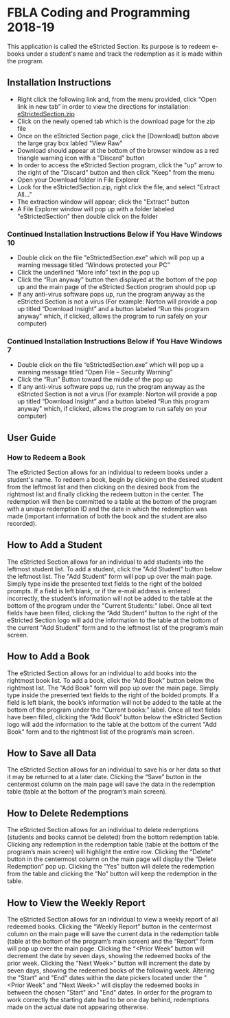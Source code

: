 ﻿# FBLA Coding and Programming 2018-19
This application is called the eStricted Section. Its purpose is to redeem e-books under a student's name and track the redemption as it is made within the program.

## Installation Instructions
* Right click the following link and, from the menu provided, click “Open link in new tab” in order to view the directions for installation: [eStrictedSection.zip](https://github.com/Pelebrius/eStrictedSection-install/blob/master/eStrictedSection.zip)
* Click on the newly opened tab which is the download page for the zip file
* Once on the eStricted Section page, click the [Download] button above the large gray box labled "View Raw"
* Download should appear at the bottom of the browser window as a red triangle warning icon with a "Discard" button
* In order to access the eStricted Section program, click the "up" arrow to the right of the "Discard" button and then click "Keep" from the menu
* Open your Download folder in File Explorer
* Look for the eStrictedSection.zip, right click the file, and select "Extract All..."
* The extraction window will appear; click the "Extract" button
* A File Explorer window will pop up with a folder labeled "eStrictedSection" then double click on the folder
### Continued Installation Instructions Below if You Have Windows 10 
* Double click on the file "eStrictedSection.exe" which will pop up a warning message titled “Windows protected your PC”
* Click the underlined “More info” text in the pop up 
* Click the “Run anyway” button then displayed at the bottom of the pop up and the main page of the eStricted Section program should pop up
* If any anti-virus software pops up, run the program anyway as the eStricted Section is not a virus (For example: Norton will provide a pop up titled “Download Insight” and a button labeled “Run this program anyway” which, if clicked, allows the program to run safely on your computer)
### Continued Installation Instructions Below if You Have Windows 7
* Double click on the file “eStrictedSection.exe” which will pop up a warning message titled “Open File – Security Warning”
* Click the “Run” Button toward the middle of the pop up
* If any anti-virus software pops up, run the program anyway as the eStricted Section is not a virus (For example: Norton will provide a pop up titled “Download Insight” and a button labeled “Run this program anyway” which, if clicked, allows the program to run safely on your computer)


## User Guide

### How to Redeem a Book
The eStricted Section allows for an individual to redeem books under a student's name. To redeem a book, begin by clicking on the desired student from the leftmost list and then clicking on the desired book from the rightmost list and finally clicking the redeem button in the center. The redemption will then be committed to a table at the bottom of the program with a unique redemption ID and the date in which the redemption was made (important information of both the book and the student are also recorded). 

## How to Add a Student
The eStricted Section allows for an individual to add students into the leftmost student list. To add a student, click the "Add Student" button below the leftmost list. The "Add Student" form will pop up over the main page. Simply type inside the presented text fields to the right of the bolded prompts. If a field is left blank, or if the e-mail address is entered incorrectly, the student’s information will not be added to the table at the bottom of the program under the "Current Students:" label. Once all text fields have been filled, clicking the “Add Student” button to the right of the eStricted Section logo will add the information to the table at the bottom of the current "Add Student" form and to the leftmost list of the program’s main screen.

## How to Add a Book
The eStricted Section allows for an individual to add books into the rightmost book list. To add a book, click the “Add Book” button below the rightmost list. The “Add Book” form will pop up over the main page. Simply type inside the presented text fields to the right of the bolded prompts. If a field is left blank, the book’s information will not be added to the table at the bottom of the program under the “Current books:” label. Once all text fields have been filled, clicking the “Add Book” button below the eStricted Section logo will add the information to the table at the bottom of the current "Add Book" form and to the rightmost list of the program’s main screen.

## How to Save all Data
The eStricted Section allows for an individual to save his or her data so that it may be returned to at a later date. Clicking the “Save” button in the centermost column on the main page will save the data in the redemption table (table at the bottom of the program’s main screen).

## How to Delete Redemptions
The eStricted Section allows for an individual to delete redemptions (students and books cannot be deleted) from the bottom redemption table. Clicking any redemption in the redemption table (table at the bottom of the program’s main screen) will highlight the entire row. Clicking the “Delete” button in the centermost column on the main page will display the “Delete Redemption” pop up. Clicking the “Yes” button will delete the redemption from the table and clicking the “No” button will keep the redemption in the table. 

## How to View the Weekly Report
The eStricted Section allows for an individual to view a weekly report of all redeemed books. Clicking the “Weekly Report” button in the centermost column on the main page will save the current data in the redemption table (table at the bottom of the program’s main screen) and the “Report” form will pop up over the main page. Clicking the “<Prior Week” button will decrement the date by seven days, showing the redeemed books of the prior week. Clicking the “Next Week>” button will increment the date by seven days, showing the redeemed books of the following week. Altering the "Start" and "End" dates within the date pickers located under the "<Prior Week" and "Next Week>" will display the redeemed books in between the chosen "Start" and "End" dates. In order for the program to work correctly the starting date had to be one day behind, redemptions made on the actual date not appearing otherwise.
